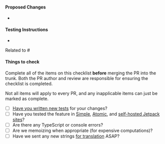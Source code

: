 #### Proposed Changes

*

#### Testing Instructions

<!--
Add as many details as possible to help others reproduce the issue and test the fix.
"Before / After" screenshots can also be very helpful when the change is visual.
-->

*

<!--
Link a related issue to this PR. If the PR does not immediately resolve the issue,
for example, it requires a separate deployment to production, avoid
using the "fixes" keyword and instead attach the [Status] Fix Inbound label to
the linked issue.
-->

Related to #

#### Things to check

Complete all of the items on this checklist **before** merging the PR into the trunk. Both the PR author and review are responsible for ensuring the checklist is completed. 

Not all items will apply to every PR, and any inapplicable items can just be marked as complete.

- [ ] [Have you written new tests](https://wpcalypso.wordpress.com/devdocs/docs/testing/index.md) for your changes?
- [ ] Have you tested the feature in [Simple](https://atomicuniversity.wordpress.com/what-is-atomic/make-a-site-atomic/simple-vs-atomic), [Atomic](https://atomicuniversity.wordpress.com/what-is-atomic), and [self-hosted Jetpack sites](https://fieldguide.automattic.com/jurassic-ninja)?
- [ ] Are there any TypeScript or console errors?
- [ ] Are we memoizing when appropriate (for expensive computations)?
- [ ] Have we sent any new strings [for translation](https://fieldguide.automattic.com/i18n/how-translation-projects-work) ASAP?